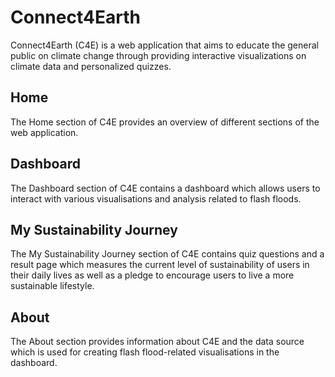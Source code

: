 # Connect4Earth

Connect4Earth (C4E) is a web application that aims to educate the general public on climate change through providing interactive visualizations on climate data and personalized quizzes.

## Home

The Home section of C4E provides an overview of different sections of the web application.

## Dashboard

The Dashboard section of C4E contains a dashboard which allows users to interact with various visualisations and analysis related to flash floods.

## My Sustainability Journey

The My Sustainability Journey section of C4E contains quiz questions and a result page which measures the current level of sustainability of users in their daily lives as well as a pledge to encourage users to live a more sustainable lifestyle.

## About

The About section provides information about C4E and the data source which is used for creating flash flood-related visualisations in the dashboard.

